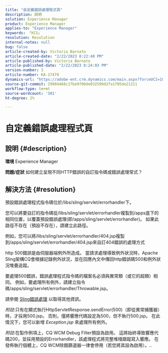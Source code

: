 ```yaml
---
title: "自定義錯誤處理程式頁"
description: 說明
solution: Experience Manager
product: Experience Manager
applies-to: "Experience Manager"
keywords: 「KCS」
resolution: Resolution
internal-notes: null
bug: false
article-created-by: Victoria Barnato
article-created-date: "2/22/2023 8:22:40 PM"
article-published-by: Victoria Barnato
article-published-date: "2/22/2023 8:24:03 PM"
version-number: 3
article-number: KA-17479
dynamics-url: "https://adobe-ent.crm.dynamics.com/main.aspx?forceUCI=1&pagetype=entityrecord&etn=knowledgearticle&id=8df423a3-eeb2-ed11-83fe-6045bd0067ea"
source-git-commit: 29904468c17be9f00de032599d2fa1f05de21211
workflow-type: tm+mt
source-wordcount: '301'
ht-degree: 2%

---
```


# 自定義錯誤處理程式頁

## 說明 {#description}

<b>環境</b>
Experience Manager


<b>問題/症狀</b>
如何建立呈現不同HTTP錯誤的自訂指令碼或錯誤處理常式？


## 解決方法 {#resolution}


預設錯誤處理程式指令碼位於/libs/sling/servlet/errorhandler下。

您可以將要自訂的指令碼從/libs/sling/servlet/errorhandler複製到/apps底下的相同位置，以覆蓋預設錯誤處理(即/apps/sling/servlet/errorhandler)。 如果此路徑不存在（預設不存在），請建立此路徑。

例如，您可以將/libs/sling/servlet/errorhandler/404.jsp複製到/apps/sling/servlet/errorhandler/404.jsp來自訂404錯誤的處理方式

http 500錯誤是由伺服器端例外所造成。 當請求處理導致例外狀況時，Apache Sling架構CQ會根據記錄例外狀況，並在回應內文中傳回http錯誤碼500和例外狀況堆疊追蹤。

要處理500錯誤，錯誤處理程式指令碼的檔案名必須與異常類（或它的超類）相同。 例如，要處理所有例外，請建立指令碼/apps/sling/servlet/errorhandler/Throwable.jsp。

請參閱 [Sling錯誤處理](https://sling.apache.org/documentation/the-sling-engine/errorhandling.html) 以取得其他資訊。

*附註*:只有在顯式執行HttpServletResponse.sendError(500)（即從異常捕獲器）時，才採用500.jsp。
否則，僅將響應代碼設定為500，但不執行500.jsp。
在此情況下，您可以新增 *Exception.jsp* 來處理所有例外。

*附註*:在製作例項上，CQ WCM Debug Filter預設為啟用。 這將始終導致響應代碼200，並採用預設的Errorhandler，該處理程式將完整堆棧跟蹤寫入響應。 在發佈執行個體上，CQ WCM除錯篩選器一律會停用（若您將其設為啟用）。..
